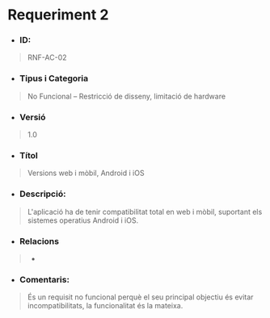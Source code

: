# **Requeriment 2**

- ### **ID:**
> RNF-AC-02

- ### **Tipus i Categoria**
> No Funcional – Restricció de disseny, limitació de hardware

- ### **Versió** 
> 1.0

- ### **Títol**
> Versions web i mòbil, Android i iOS

- ### **Descripció:** 
> L'aplicació ha de tenir compatibilitat total en web i mòbil, suportant els sistemes operatius Android i iOS.

- ### **Relacions** 
> -

- ### **Comentaris:** 
> És un requisit no funcional perquè el seu principal objectiu és evitar incompatibilitats, la funcionalitat és la mateixa.
